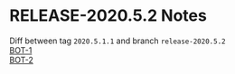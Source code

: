 RELEASE-2020.5.2 Notes  
====  
Diff between tag `2020.5.1.1` and  branch `release-2020.5.2`  
[BOT-1](https://intouchhealth.atlassian.net/browse/BOT-1)  
[BOT-2](https://intouchhealth.atlassian.net/browse/BOT-2)